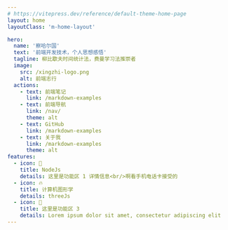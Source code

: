 ```yaml
---
# https://vitepress.dev/reference/default-theme-home-page
layout: home
layoutClass: 'm-home-layout'

hero:
  name: '察哈尔国'
  text: '前端开发技术，个人思想感悟'
  tagline: 柳比歇夫时间统计法，费曼学习法推崇者
  image:
    src: /xingzhi-logo.png
    alt: 前端志行
  actions:
    - text: 前端笔记
      link: /markdown-examples
    - text: 前端导航
      link: /nav/
      theme: alt
    - text: GitHub
      link: /markdown-examples
    - text: 关于我
      link: /markdown-examples
      theme: alt  
features:
  - icon: 🧭
    title: NodeJs
    details: 这里是功能区 1 详情信息<br/>啊看手机电话卡接受的
  - icon: 🔥
    title: 计算机图形学
    details: threeJs 
  - icon: 🔧
    title: 这里是功能区 3
    details: Lorem ipsum dolor sit amet, consectetur adipiscing elit
---
```


